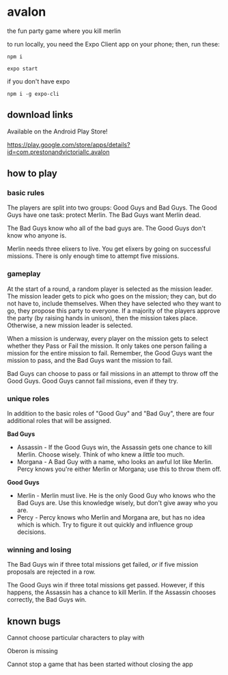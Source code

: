 # avalon

the fun party game where you kill merlin

to run locally, you need the Expo Client app on your phone; then, run these:

    npm i

    expo start

if you don't have expo 

    npm i -g expo-cli

## download links

Available on the Android Play Store!

https://play.google.com/store/apps/details?id=com.prestonandvictoriallc.avalon
    
## how to play

### basic rules

The players are split into two groups: Good Guys and Bad Guys. The Good Guys have one task: protect Merlin. The Bad Guys want Merlin dead.

The Bad Guys know who all of the bad guys are. The Good Guys don't know who anyone is.

Merlin needs three elixers to live. You get elixers by going on successful missions. There is only enough time to attempt five missions.

### gameplay

At the start of a round, a random player is selected as the mission leader. The mission leader gets to pick who goes on the mission; they can, but do not have to, include themselves. When they have selected who they want to go, they propose this party to everyone. If a majority of the players approve the party (by raising hands in unison), then the mission takes place. Otherwise, a new mission leader is selected.

When a mission is underway, every player on the mission gets to select whether they Pass or Fail the mission. It only takes one person failing a mission for the entire mission to fail. Remember, the Good Guys want the mission to pass, and the Bad Guys want the mission to fail.

Bad Guys can choose to pass or fail missions in an attempt to throw off the Good Guys. Good Guys cannot fail missions, even if they try.

### unique roles

In addition to the basic roles of "Good Guy" and "Bad Guy", there are four additional roles that will be assigned.

**Bad Guys**

- Assassin - If the Good Guys win, the Assassin gets one chance to kill Merlin. Choose wisely. Think of who knew a *little* too much.
- Morgana - A Bad Guy with a name, who looks an awful lot like Merlin. Percy knows you're either Merlin or Morgana; use this to throw them off.

**Good Guys**

- Merlin - Merlin must live. He is the only Good Guy who knows who the Bad Guys are. Use this knowledge wisely, but don't give away who you are.
- Percy - Percy knows who Merlin and Morgana are, but has no idea which is which. Try to figure it out quickly and influence group decisions.

### winning and losing

The Bad Guys win if three total missions get failed, _or_ if five mission proposals are rejected in a row.

The Good Guys win if three total missions get passed. However, if this happens, the Assassin has a chance to kill Merlin. If the Assassin chooses correctly, the Bad Guys win.

## known bugs

Cannot choose particular characters to play with

Oberon is missing

Cannot stop a game that has been started without closing the app
